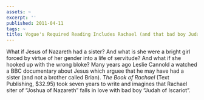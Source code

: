 ```yaml
---
assets: ~
excerpt: ''
published: 2011-04-11
tags: ~
title: Vogue's Required Reading Includes Rachael (and that bad boy Judah Iscariot)
---
```

What if Jesus of Nazareth had a sister? And what is she were a bright girl forced by virtue of her gender into a life of servitude? And what if she hooked up with the wrong bloke? Many years ago Leslie Cannold a watched a BBC documentary about Jesus which arguee that he may have had a sister (and not a brother called Brian). *The Book of Rachael* (Text Publishing, $32.95) took seven years to write and imagines that Rachael siter of “Joshua of Nazareth” falls in love with bad boy “Judah of Iscariot”.
